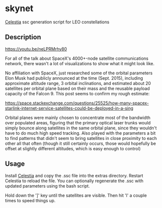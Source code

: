 # skynet
[Celestia](https://celestia.space) ssc generation script for LEO constellations

## Description

https://youtu.be/neLPRMrhy80

For all of the talk about SpaceX's 4000+-node satellite communications network, there wasn't a lot of visualizations to show what it might look like.

No affiliation with SpaceX, just researched some of the orbital parameters Elon Musk had publicly announced at the time (Sept. 2015), including approximate altitude range, 3 orbital inclinations, and estimated about 20 satellites per orbital plane based on their mass and the reusable payload capacity of the Falcon 9. This post seems to confirm my rough estimate:

https://space.stackexchange.com/questions/25525/how-many-spacex-starlink-internet-service-satellites-could-be-deployed-in-a-sing

Orbital planes were mainly chosen to concentrate most of the bandwidth over populated areas, figuring that the primary optical laser trunks would simply bounce along satellites in the same orbital plane, since they wouldn't have to do much high speed tracking. Also played with the parameters a bit to find patterns that didn't seem to bring satellites in close proximity to each other all that often (though it still certainly occurs, those would hopefully be offset at slightly different altitudes, which is easy enough to control)

## Usage
Install [Celestia](https://celestia.space/download.html) and copy the .ssc file into the extras directory.  Restart Celestia to reload the file.
You can optionally regenerate the .ssc with updated parameters using the bash script.

Hold down the ']' key until the satellites are visible.  Then hit 'l' a couple times to speed things up.


